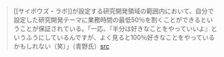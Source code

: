 
> [[サイボウズ・ラボ]]が設定する研究開発領域の範囲内において、自分で設定した研究開発テーマに業務時間の最低50％を割くことができるということが保証されている。「一応、『半分は好きなことをやっていいよ』というふうにしているんですが、よく見ると100％好きなことをやっているかもしれない（笑）」（青野氏）[src](https://japan.cnet.com/article/20367070/2/)
